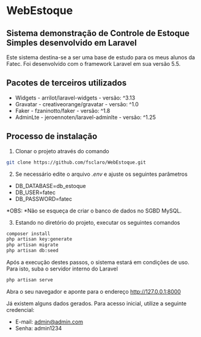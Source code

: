 # WebEstoque
## Sistema demonstração de Controle de Estoque Simples desenvolvido em Laravel

Este sistema destina-se a ser uma base de estudo para os meus alunos da Fatec. Foi desenvolvido com o framework Laravel em sua versão 5.5.

## Pacotes de terceiros utilizados
- Widgets - arrilot/laravel-widgets - versão:  ^3.13
- Gravatar - creativeorange/gravatar - versão: ^1.0
- Faker - fzaninotto/faker - versão: ^1.8
- AdminLte - jeroennoten/laravel-adminlte - versão: ^1.25

## Processo de instalação

1. Clonar o projeto através do comando
```bash
git clone https://github.com/fsclaro/WebEstoque.git
```

2. Se necessário edite o arquivo *.env* e ajuste os seguintes parâmetros

- DB_DATABASE=db_estoque
- DB_USER=fatec
- DB_PASSWORD=fatec

*OBS: *Não se esqueça de criar o banco de dados no SGBD MySQL.

3. Estando no diretório do projeto, executar os seguintes comandos
```bash
composer install
php artisan key:generate
php artisan migrate
php artisan db:seed
````
Após a execução destes passos, o sistema estará em condições de uso. Para isto, suba o servidor interno do Laravel

```bash
php artisan serve
````

Abra o seu navegador e aponte para o endereço http://127.0.0.1:8000

Já existem alguns dados gerados. Para acesso inicial, utilize a seguinte credencial:

- E-mail: admin@admin.com
- Senha: admin1234
